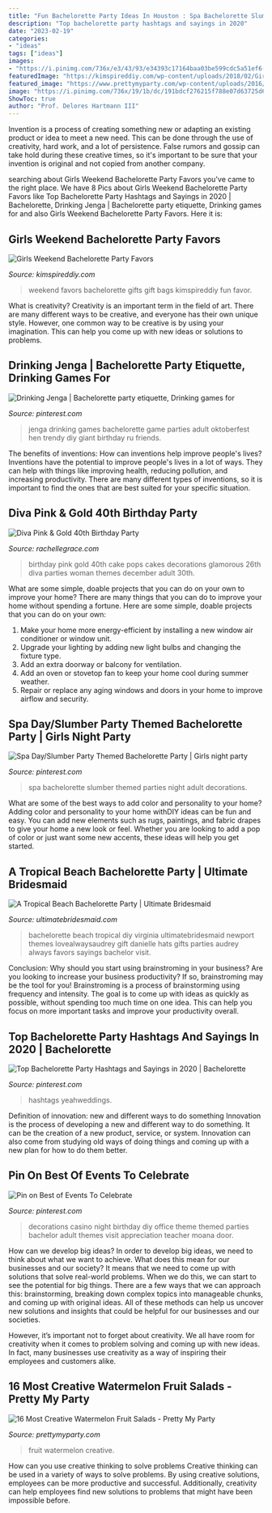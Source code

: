 ```yaml
---
title: "Fun Bachelorette Party Ideas In Houston : Spa Bachelorette Slumber Themed Parties Night Adult Decorations"
description: "Top bachelorette party hashtags and sayings in 2020"
date: "2023-02-19"
categories:
- "ideas"
tags: ["ideas"]
images:
- "https://i.pinimg.com/736x/e3/43/93/e34393c17164baa03be599cdc5a51ef6--jenga-drinking-game-jenga-game.jpg"
featuredImage: "https://kimspireddiy.com/wp-content/uploads/2018/02/Girls-Weekend-Bachelorette-Party-Favors-1.jpg"
featured_image: "https://www.prettymyparty.com/wp-content/uploads/2016/06/fd60de6c3c5bdd267a87f3fd987f88b7.jpg"
image: "https://i.pinimg.com/736x/19/1b/dc/191bdcf276215f788e07d63725d61637.jpg"
ShowToc: true
author: "Prof. Delores Hartmann III"
---
```



Invention is a process of creating something new or adapting an existing product or idea to meet a new need. This can be done through the use of creativity, hard work, and a lot of persistence. False rumors and gossip can take hold during these creative times, so it's important to be sure that your invention is original and not copied from another company.

	

		
searching about Girls Weekend Bachelorette Party Favors you've came to the right place. We have 8 Pics about Girls Weekend Bachelorette Party Favors like Top Bachelorette Party Hashtags and Sayings in 2020 | Bachelorette, Drinking Jenga | Bachelorette party etiquette, Drinking games for and also Girls Weekend Bachelorette Party Favors. Here it is:
		
    
## Girls Weekend Bachelorette Party Favors

<img loading=lazy src="https://kimspireddiy.com/wp-content/uploads/2018/02/Girls-Weekend-Bachelorette-Party-Favors-1.jpg" onerror="this.onerror=null;this.src='https://tse3.mm.bing.net/th?id=OIP.MaDNwQvFVxuYU5Hph_iIOwHaPH&amp;pid=15.1';" alt="Girls Weekend Bachelorette Party Favors">

_Source: kimspireddiy.com_

>weekend favors bachelorette gifts gift bags kimspireddiy fun favor. 

	

What is creativity?
Creativity is an important term in the field of art. There are many different ways to be creative, and everyone has their own unique style. However, one common way to be creative is by using your imagination. This can help you come up with new ideas or solutions to problems.

    
## Drinking Jenga | Bachelorette Party Etiquette, Drinking Games For

<img loading=lazy src="https://i.pinimg.com/736x/e3/43/93/e34393c17164baa03be599cdc5a51ef6--jenga-drinking-game-jenga-game.jpg" onerror="this.onerror=null;this.src='https://tse4.mm.bing.net/th?id=OIP.nfVMvyBJhLJ6iC_Jfn1a1gHaJ4&amp;pid=15.1';" alt="Drinking Jenga | Bachelorette party etiquette, Drinking games for">

_Source: pinterest.com_

>jenga drinking games bachelorette game parties adult oktoberfest hen trendy diy giant birthday ru friends. 

	

The benefits of inventions: How can inventions help improve people's lives?
Inventions have the potential to improve people's lives in a lot of ways. They can help with things like improving health, reducing pollution, and increasing productivity. There are many different types of inventions, so it is important to find the ones that are best suited for your specific situation.

    
## Diva Pink &amp; Gold 40th Birthday Party

<img loading=lazy src="http://rachellegrace.com/wp-content/uploads/2014/08/Heather-2B40th-4.jpg" onerror="this.onerror=null;this.src='https://tse4.mm.bing.net/th?id=OIP.LNh6qZtsPxG3LZ1ExePGhAHaLH&amp;pid=15.1';" alt="Diva Pink &amp; Gold 40th Birthday Party">

_Source: rachellegrace.com_

>birthday pink gold 40th cake pops cakes decorations glamorous 26th diva parties woman themes december adult 30th. 

	

What are some simple, doable projects that you can do on your own to improve your home?
There are many things that you can do to improve your home without spending a fortune. Here are some simple, doable projects that you can do on your own:
1. Make your home more energy-efficient by installing a new window air conditioner or window unit.
2. Upgrade your lighting by adding new light bulbs and changing the fixture type.
3. Add an extra doorway or balcony for ventilation. 
4. Add an oven or stovetop fan to keep your home cool during summer weather. 
5. Repair or replace any aging windows and doors in your home to improve airflow and security.

    
## Spa Day/Slumber Party Themed Bachelorette Party | Girls Night Party

<img loading=lazy src="https://i.pinimg.com/736x/6c/31/c2/6c31c2607ada267eb8da5417843f907c--themed-bachelorette-parties-spa-night.jpg" onerror="this.onerror=null;this.src='https://tse4.mm.bing.net/th?id=OIP.cgkMV0TvycVz3s28iO4l4wHaJ3&amp;pid=15.1';" alt="Spa Day/Slumber Party Themed Bachelorette Party | Girls night party">

_Source: pinterest.com_

>spa bachelorette slumber themed parties night adult decorations. 

	

What are some of the best ways to add color and personality to your home?
Adding color and personality to your home withDIY ideas can be fun and easy. You can add new elements such as rugs, paintings, and fabric drapes to give your home a new look or feel. Whether you are looking to add a pop of color or just want some new accents, these ideas will help you get started.

    
## A Tropical Beach Bachelorette Party | Ultimate Bridesmaid

<img loading=lazy src="https://i1.wp.com/ultimatebridesmaid.com/wp-content/uploads/2017/02/006_danielle-bach-00024.jpg" onerror="this.onerror=null;this.src='https://tse2.mm.bing.net/th?id=OIP.9RRABC6_CzRxb_UMHEtm5wHaE8&amp;pid=15.1';" alt="A Tropical Beach Bachelorette Party | Ultimate Bridesmaid">

_Source: ultimatebridesmaid.com_

>bachelorette beach tropical diy virginia ultimatebridesmaid newport themes lovealwaysaudrey gift danielle hats gifts parties audrey always favors sayings bachelor visit. 

	

Conclusion: Why should you start using brainstroming in your business?
Are you looking to increase your business productivity? If so, brainstroming may be the tool for you! Brainstroming is a process of brainstorming using frequency and intensity. The goal is to come up with ideas as quickly as possible, without spending too much time on one idea. This can help you focus on more important tasks and improve your productivity overall.

    
## Top Bachelorette Party Hashtags And Sayings In 2020 | Bachelorette

<img loading=lazy src="https://i.pinimg.com/736x/2c/ac/c0/2cacc08761282e7bb5332d489f9bfb73.jpg" onerror="this.onerror=null;this.src='https://tse1.mm.bing.net/th?id=OIP.B094_m_oRdM9ywSe_2dEuAHaLH&amp;pid=15.1';" alt="Top Bachelorette Party Hashtags and Sayings in 2020 | Bachelorette">

_Source: pinterest.com_

>hashtags yeahweddings. 

	

Definition of innovation: new and different ways to do something
Innovation is the process of developing a new and different way to do something. It can be the creation of a new product, service, or system. Innovation can also come from studying old ways of doing things and coming up with a new plan for how to do them better.

    
## Pin On Best Of Events To Celebrate

<img loading=lazy src="https://i.pinimg.com/736x/19/1b/dc/191bdcf276215f788e07d63725d61637.jpg" onerror="this.onerror=null;this.src='https://tse4.mm.bing.net/th?id=OIP.ihwEvumjH1BW3S5gleHJlgHaLG&amp;pid=15.1';" alt="Pin on Best of Events To Celebrate">

_Source: pinterest.com_

>decorations casino night birthday diy office theme themed parties bachelor adult themes visit appreciation teacher moana door. 

	

How can we develop big ideas?
In order to develop big ideas, we need to think about what we want to achieve. What does this mean for our businesses and our society? It means that we need to come up with solutions that solve real-world problems. When we do this, we can start to see the potential for big things.
There are a few ways that we can approach this: brainstorming, breaking down complex topics into manageable chunks, and coming up with original ideas. All of these methods can help us uncover new solutions and insights that could be helpful for our businesses and our societies.

However, it’s important not to forget about creativity. We all have room for creativity when it comes to problem solving and coming up with new ideas. In fact, many businesses use creativity as a way of inspiring their employees and customers alike.

    
## 16 Most Creative Watermelon Fruit Salads - Pretty My Party

<img loading=lazy src="https://www.prettymyparty.com/wp-content/uploads/2016/06/fd60de6c3c5bdd267a87f3fd987f88b7.jpg" onerror="this.onerror=null;this.src='https://tse1.mm.bing.net/th?id=OIP.MmWDvytd43kcDXbc3jEvsAHaJ4&amp;pid=15.1';" alt="16 Most Creative Watermelon Fruit Salads - Pretty My Party">

_Source: prettymyparty.com_

>fruit watermelon creative. 

	

How can you use creative thinking to solve problems
Creative thinking can be used in a variety of ways to solve problems. By using creative solutions, employees can be more productive and successful. Additionally, creativity can help employees find new solutions to problems that might have been impossible before.

